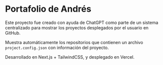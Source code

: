 # Portafolio de Andrés

Este proyecto fue creado con ayuda de ChatGPT como parte de un sistema centralizado para mostrar los proyectos desplegados por el usuario en GitHub.

Muestra automáticamente los repositorios que contienen un archivo `project.config.json` con información del proyecto.

Desarrollado en Next.js + TailwindCSS, y desplegado en Vercel.
